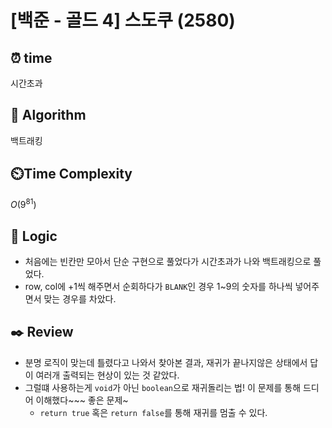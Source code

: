 # [백준 - 골드 4] 스도쿠 (2580)
 
## ⏰  **time**

시간초과

## :pushpin: **Algorithm**

백트래킹

## ⏲️**Time Complexity**

$O(9^81)$

## :round_pushpin: **Logic**

- 처음에는 빈칸만 모아서 단순 구현으로 풀었다가 시간초과가 나와 백트래킹으로 풀었다.
- row, col에 +1씩 해주면서 순회하다가 `BLANK`인 경우 1~9의 숫자를 하나씩 넣어주면서 맞는 경우를 차았다.

## :black_nib: **Review**
- 분명 로직이 맞는데 틀렸다고 나와서 찾아본 결과, 재귀가 끝나지않은 상태에서 답이 여러개 출력되는 현상이 있는 것 같았다.
- 그럴떄 사용하는게 `void`가 아닌 `boolean`으로 재귀돌리는 법! 이 문제를 통해 드디어 이해했다~~~ 좋은 문제~
    - `return true` 혹은 `return false`를 통해 재귀를 멈출 수 있다. 